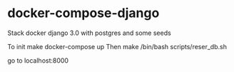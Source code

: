 # docker-compose-django
Stack docker django 3.0 with postgres and some seeds

To init make docker-compose up
Then make /bin/bash scripts/reser_db.sh

go to localhost:8000
